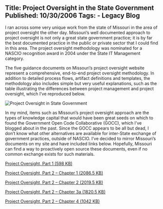 Title: Project Oversight in the State Government
Published: 10/30/2006
Tags:
    - Legacy Blog
---
I ran across some very unique work from the state of Missouri in the area of project oversight the other day. Missouri’s well documented approach to project oversight is not only a great state government practice; it is by far the best documented practice in the public or private sector that I could find in this area. The project oversight methodology was nominated for a NASCIO recognition award in 2004 under the State IT Management category.

The five guidance documents on Missouri’s project oversight website represent a comprehensive, end-to-end project oversight methodology. In addition to detailed process flows, artifact definitions and templates, the methodology also includes simple but very useful explanations, such as the table illustrating the differences between project management and project oversight, which I’ve reproduced below.

![Project Oversight in State Government](https://s3.amazonaws.com/s3.beckshome.com/20061030-Project-Oversight-Small.png)

In my mind, items such as Missouri’s project oversight approach are the types of knowledge capital that would have been great seeds on which to found the Government Open Code Collaborative (GOCC), which I’ve blogged about in the past. Since the GOCC appears to be all but dead, I don’t know what other alternatives are available for inter-State exchange of government practices, outside of NASCIO. I’ve decided to mirror Missouri’s documents on my site and have included links below. Hopefully, Missouri can find a way to proactively open source these documents, even if no common exchange exists for such materials.

[Project Oversight, Part 1 (598 KB)](https://s3.amazonaws.com/s3.beckshome.com/20061030-Project-Oversight-Part-1.doc)

[Project Oversight, Part 2 – Chapter 1 (2086.5 KB)](https://s3.amazonaws.com/s3.beckshome.com/20061030-Project-Oversight-Part-2-Chapter-1.doc)

[Project Oversight, Part 2 – Chapter 2 (2019.5 KB)](https://s3.amazonaws.com/s3.beckshome.com/20061030-Project-Oversight-Part-2-Chapter-2.doc)

[Project Oversight, Part 2 – Chapter 3a (1820.5 KB)](https://s3.amazonaws.com/s3.beckshome.com/20061030-Project-Oversight-Part-2-Chapter-3a.doc)

[Project Oversight, Part 2 – Chapter 4 (1042 KB)](https://s3.amazonaws.com/s3.beckshome.com/20061030-Project-Oversight-Part-2-Chapter-4.doc)